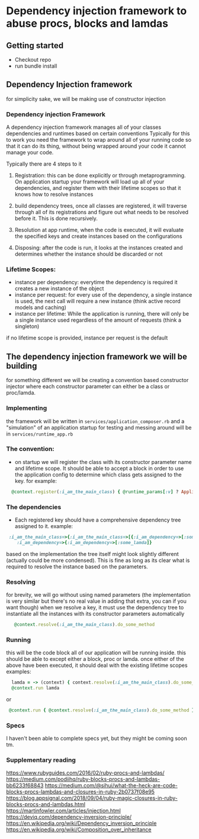 # Dependency injection framework to abuse procs, blocks and lamdas

## Getting started
- Checkout repo
- run bundle install

## Dependency Injection framework
   for simplicity sake, we will be making use of constructor injection
  
   ### Dependency injection Framework
   A dependency injection framework manages all of your classes dependencies and runtimes based on certain conventions
   Typically for this to work you need the framework to wrap around all of your running code so that it can do its thing, without being wrapped
   around your code it cannot manage your code.
  
   Typically there are 4 steps to it
   1.  Registration: this can be done explicitly or through metaprogramming. On application startup your framework will
        load up all of your dependencies, and register them with their lifetime scopes so that it knows how to resolve instances
   
   2.  build dependency trees, once all classes are registered, it will traverse through all of its registrations
        and figure out what needs to be resolved before it. This is done recursively.
  
   3. Resolution at app runtime, when the code is executed, it will evaluate the specified keys and create instances based on the configurations
  
   4. Disposing: after the code is run, it looks at the instances created and determines whether the instance should be discarded or not

   ### Lifetime Scopes:
  -  instance per dependency: everytime the dependency is required it creates a new instance of the object
  - instance per request: for every use of the dependency, a single instance is used, the next call will require a new instance (think active record models and caching)
  - instance per lifetime: While the application is running, there will only be a single instance used regardless of the amount of requests (think a singleton)
  
   if no lifetime scope is provided, instance per request is the default

## The dependency injection framework we will be building

for something different we will be creating a convention based constructor injector where each constructor parameter can either be a class or proc/lamda.
### Implementing
  the framework will be written in `services/application_composer.rb`
  and a "simulation" of an application startup for testing and messing around will be in `services/runtime_app.rb`
### The convention:
  - on startup we will register the class with its constructor parameter name and lifetime scope. It should be able to accept a block in order to use the application config to determine which class gets assigned to the key.
  for example:
  ```ruby
    @context.register(:i_am_the_main_class) { @runtime_params[:v] ? ApplicationComposer::MainClass : ApplicationComposer::DependentOne }
  ```
### The dependencies
 - Each registered key should have a comprehensive dependency tree assigned to it.
 example:
 ```ruby
  :i_am_the_main_class=>{:i_am_the_main_class=>[{:i_am_dependency=>[:some_lamda]}, :some_other]},
     :i_am_dependency=>{:i_am_dependency=>[:some_lamda]}
 ```
 based on the implementation the tree itself might look slightly different (actually could be more condensed). This is fine as long as its clear what is required to resolve the instance based on the parameters.

 ### Resolving
 for brevity, we will go without using named parameters (the implementation is very similar but there's no real value in adding that extra, you can if you want though)
 when we resolve a key, it must use the dependency tree to instantiate all the instances with its constructor parameters automatically

```ruby
   @context.resolve(:i_am_the_main_class).do_some_method 
 ```

 ### Running
 this will be the code block all of our application will be running inside.
this should be able to except either a block, proc or lamda.
once either of the above have been executed, it should deal with the existing lifetime scopes
examples:
```ruby
  lamda = -> (context) { context.resolve(:i_am_the_main_class).do_some_method }
  @context.run lamda
```
or
```ruby
 @context.run { @context.resolve(:i_am_the_main_class).do_some_method }
```

### Specs
I haven't been able to complete specs yet, but they might be coming soon tm.

### Supplementary reading

https://www.rubyguides.com/2016/02/ruby-procs-and-lambdas/
https://medium.com/podiihq/ruby-blocks-procs-and-lambdas-bb6233f68843
https://medium.com/@sihui/what-the-heck-are-code-blocks-procs-lambdas-and-closures-in-ruby-2b0737f08e95
https://blog.appsignal.com/2018/09/04/ruby-magic-closures-in-ruby-blocks-procs-and-lambdas.html
https://martinfowler.com/articles/injection.html
https://deviq.com/dependency-inversion-principle/
https://en.wikipedia.org/wiki/Dependency_inversion_principle
https://en.wikipedia.org/wiki/Composition_over_inheritance